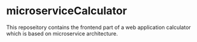 # microserviceCalculator
This reposeitory contains the frontend part of a web application calculator which is based on microservice architecture.
